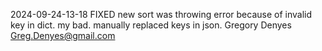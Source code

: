 2024-09-24-13-18
FIXED
new sort was throwing error because of invalid key in dict. my bad. manually replaced keys in json.
Gregory Denyes <Greg.Denyes@gmail.com>
